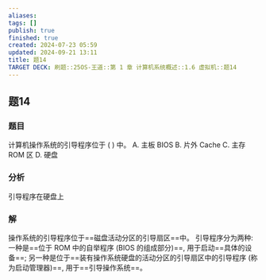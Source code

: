 ```yaml
---
aliases: 
tags: []
publish: true
finished: true
created: 2024-07-23 05:59
updated: 2024-09-21 13:11
title: 题14
TARGET DECK: 刷题::25OS-王道::第 1 章 计算机系统概述::1.6 虚拟机::题14
---
```


## 题14
### 题目
计算机操作系统的引导程序位于 ( ) 中。
A. 主板 BIOS B. 片外 Cache C. 主存 ROM 区 D. 硬盘
### 分析
引导程序在硬盘上
### 解
操作系统的引导程序位于==磁盘活动分区的引导扇区==中。
引导程序分为两种: 一种是==位于 ROM 中的自举程序 (BIOS 的组成部分)==, 用于启动==具体的设备==; 
另一种是位于==装有操作系统硬盘的活动分区的引导扇区中的引导程序 (称为启动管理器)==, 用于==引导操作系统==。
